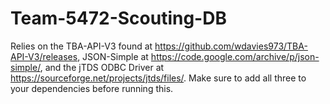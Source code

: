 # Team-5472-Scouting-DB

Relies on the TBA-API-V3 found at https://github.com/wdavies973/TBA-API-V3/releases, JSON-Simple at https://code.google.com/archive/p/json-simple/, and the jTDS ODBC Driver at https://sourceforge.net/projects/jtds/files/. Make sure to add all three to your dependencies before running this.
